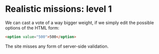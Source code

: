 # Realistic missions: level 1

We can cast a vote of a way bigger weight, if we simply edit the possible options of the HTML form:

```html
<option value="500">500</option>
```

The site misses any form of server-side validation.
